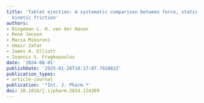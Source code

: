 ```yaml
---
title: 'Tablet ejection: A systematic comparison between force, static friction, and
  kinetic friction'
authors:
- Dingeman L. H. van der Haven
- René Jensen
- Maria Mikoroni
- Umair Zafar
- James A. Elliott
- Ioannis S. Fragkopoulos
date: '2024-08-01'
publishDate: '2025-01-26T18:17:07.792082Z'
publication_types:
- article-journal
publication: '*Int. J. Pharm.*'
doi: 10.1016/j.ijpharm.2024.124369
---
```

